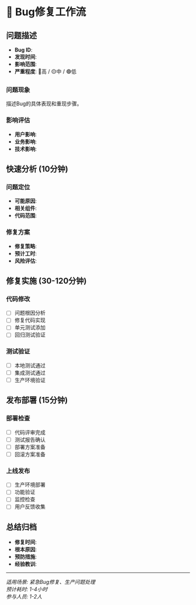 # 🐛 Bug修复工作流

## 问题描述
- **Bug ID**: 
- **发现时间**: 
- **影响范围**: 
- **严重程度**: 🔴高 / 🟡中 / 🟢低

### 问题现象
描述Bug的具体表现和重现步骤。

### 影响评估
- **用户影响**: 
- **业务影响**: 
- **技术影响**: 

## 快速分析 (10分钟)
### 问题定位
- **可能原因**: 
- **相关组件**: 
- **代码范围**: 

### 修复方案
- **修复策略**: 
- **预计工时**: 
- **风险评估**: 

## 修复实施 (30-120分钟)
### 代码修改
- [ ] 问题根因分析
- [ ] 修复代码实现
- [ ] 单元测试添加
- [ ] 回归测试验证

### 测试验证
- [ ] 本地测试通过
- [ ] 集成测试通过
- [ ] 生产环境验证

## 发布部署 (15分钟)
### 部署检查
- [ ] 代码评审完成
- [ ] 测试报告确认
- [ ] 部署方案准备
- [ ] 回滚方案准备

### 上线发布
- [ ] 生产环境部署
- [ ] 功能验证
- [ ] 监控检查
- [ ] 用户反馈收集

## 总结归档
- **修复时间**: 
- **根本原因**: 
- **预防措施**: 
- **经验教训**: 

---
*适用场景: 紧急Bug修复、生产问题处理*  
*预计耗时: 1-4小时*  
*参与人员: 1-2人*